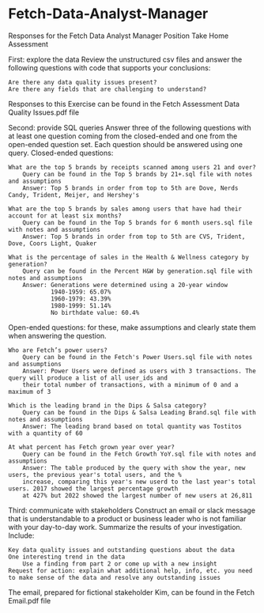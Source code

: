 # Fetch-Data-Analyst-Manager
Responses for the Fetch Data Analyst Manager Position Take Home Assessment

First: explore the data
Review the unstructured csv files and answer the following questions with code that supports your conclusions:

    Are there any data quality issues present?
    Are there any fields that are challenging to understand?

Responses to this Exercise can be found in the Fetch Assessment Data Quality Issues.pdf file


Second: provide SQL queries
Answer three of the following questions with at least one question coming from the closed-ended and one from the open-ended question set. Each question should be answered using one query.
Closed-ended questions:

    What are the top 5 brands by receipts scanned among users 21 and over?
        Query can be found in the Top 5 brands by 21+.sql file with notes and assumptions
        Answer: Top 5 brands in order from top to 5th are Dove, Nerds Candy, Trident, Meijer, and Hershey's
        
    What are the top 5 brands by sales among users that have had their account for at least six months?
        Query can be found in the Top 5 brands for 6 month users.sql file with notes and assumptions
        Answer: Top 5 brands in order from top to 5th are CVS, Trident, Dove, Coors Light, Quaker
        
    What is the percentage of sales in the Health & Wellness category by generation?
        Query can be found in the Percent H&W by generation.sql file with notes and assumptions
        Answer: Generations were determined using a 20-year window 
                1940-1959: 65.07%
                1960-1979: 43.39%
                1980-1999: 51.14%
                No birthdate value: 60.4%


Open-ended questions: for these, make assumptions and clearly state them when answering the question.

    Who are Fetch’s power users?
        Query can be found in the Fetch's Power Users.sql file with notes and assumptions
        Answer: Power Users were defined as users with 3 transactions. The query will produce a list of all user_ids and
        their total number of transactions, with a minimum of 0 and a maximum of 3
        
    Which is the leading brand in the Dips & Salsa category?
        Query can be found in the Dips & Salsa Leading Brand.sql file with notes and assumptions
        Answer: The leading brand based on total quantity was Tostitos with a quantity of 60
        
    At what percent has Fetch grown year over year?
        Query can be found in the Fetch Growth YoY.sql file with notes and assumptions
        Answer: The table produced by the query with show the year, new users, the previous year's total users, and the %
        increase, comparing this year's new userd to the last year's total users. 2017 showed the largest percentage growth
        at 427% but 2022 showed the largest number of new users at 26,811

Third: communicate with stakeholders
Construct an email or slack message that is understandable to a product or business leader who is not familiar with your day-to-day work. Summarize the results of your investigation. Include:

    Key data quality issues and outstanding questions about the data
    One interesting trend in the data
        Use a finding from part 2 or come up with a new insight
    Request for action: explain what additional help, info, etc. you need to make sense of the data and resolve any outstanding issues

The email, prepared for fictional stakeholder Kim, can be found in the Fetch Email.pdf file
